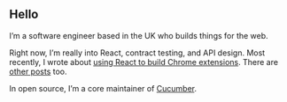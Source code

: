 ## Hello

I’m a software engineer based in the UK who builds things for the web.

Right now, I’m really into React, contract testing, and API design. Most recently, I wrote about [using React to build Chrome extensions](https://davidgoss.co/blog/react-apps-as-chrome-extensions/). There are [other posts](https://davidgoss.co/blog) too.

In open source, I’m a core maintainer of [Cucumber](https://github.com/cucumber).
